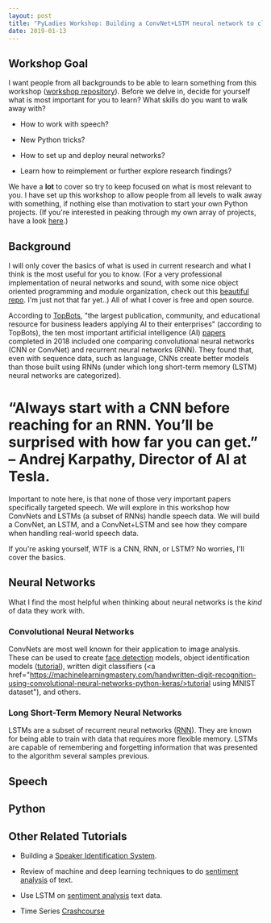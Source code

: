 ```yaml
---
layout: post
title: "PyLadies Workshop: Building a ConvNet+LSTM neural network to classify female vs male speech"
date: 2019-01-13
---
```



## Workshop Goal

I want people from all backgrounds to be able to learn something from this workshop (<a href="https://github.com/a-n-rose/workshops/tree/master/deep_learning_acoustics">workshop repository</a>). Before we delve in, decide for yourself what is most important for you to learn? What skills do you want to walk away with?

* How to work with speech? 

* New Python tricks? 

* How to set up and deploy neural networks? 

* Learn how to reimplement or further explore research findings? 

We have a **lot** to cover so try to keep focused on what is most relevant to you. I have set up this workshop to allow people from all levels to walk away with something, if nothing else than motivation to start your own Python projects. (If you're interested in peaking through my own array of projects, have a look <a href="https://a-n-rose.github.io/projects/">here</a>.) 

## Background 

I will only cover the basics of what is used in current research and what I think is the most useful for you to know. (For a very professional implementation of neural networks and sound, with some nice object oriented programming and module organization, check out this <a href="https://github.com/locuslab/TCN/tree/master/TCN/poly_music">beautiful repo</a>. I'm just not that far yet..) All of what I cover is free and open source.

According to <a href="https://www.topbots.com/">TopBots</a>, "the largest publication, community, and educational resource for business leaders applying AI to their enterprises" (according to TopBots), the ten most important artificial intelligence (AI) <a href="https://www.topbots.com/most-important-ai-research-papers-2018/#ai-paper-2018-4">papers</a> completed in 2018 included one comparing convolutional neural networks (CNN or ConvNet) and recurrent neural networks (RNN). They found that, even with sequence data, such as language, CNNs create better models than those built using RNNs (under which long short-term memory (LSTM) neural networks are categorized). 

# “Always start with a CNN before reaching for an RNN. You’ll be surprised with how far you can get.” – Andrej Karpathy, Director of AI at Tesla.
    
Important to note here, is that none of those very important papers specifically targeted speech. We will explore in this workshop how ConvNets and LSTMs (a subset of RNNs) handle speech data. We will build a ConvNet, an LSTM, and a ConvNet+LSTM and see how they compare when handling real-world speech data. 

If you're asking yourself, WTF is a CNN, RNN, or LSTM? No worries, I'll cover the basics. 

## Neural Networks

What I find the most helpful when thinking about neural networks is the *kind* of data they work with. 

### Convolutional Neural Networks

ConvNets are most well known for their application to image analysis. These can be used to create <a href="https://towardsdatascience.com/mtcnn-face-detection-cdcb20448ce0">face detection</a> models, object identification models (<a href="https://towardsdatascience.com/object-detection-with-neural-networks-a4e2c46b4491">tutorial</a>), written digit classifiers (<a href="https://machinelearningmastery.com/handwritten-digit-recognition-using-convolutional-neural-networks-python-keras/>tutorial</a> using MNIST dataset"), and others.

### Long Short-Term Memory Neural Networks

LSTMs are a subset of recurrent neural networks (<a href="https://towardsdatascience.com/recurrent-neural-networks-and-lstm-4b601dd822a5">RNN</a>). They are known for being able to train with data that requires more flexible memory. LSTMs are capable of remembering and forgetting information that was presented to the algorithm several samples previous. 

## Speech

## Python

## Other Related Tutorials 

* Building a <a href="https://medium.com/analytics-vidhya/building-a-speaker-identification-system-from-scratch-with-deep-learning-f4c4aa558a56">Speaker Identification System</a>.

* Review of machine and deep learning techniques to do <a href="https://nlpforhackers.io/deep-learning-introduction/">sentiment analysis</a> of text.

* Use LSTM on <a href="https://towardsdatascience.com/a-beginners-guide-on-sentiment-analysis-with-rnn-9e100627c02e">sentiment analysis</a> text data.

* Time Series <a href="https://machinelearningmastery.com/time-series-forecasting-supervised-learning/">Crashcourse</a>
